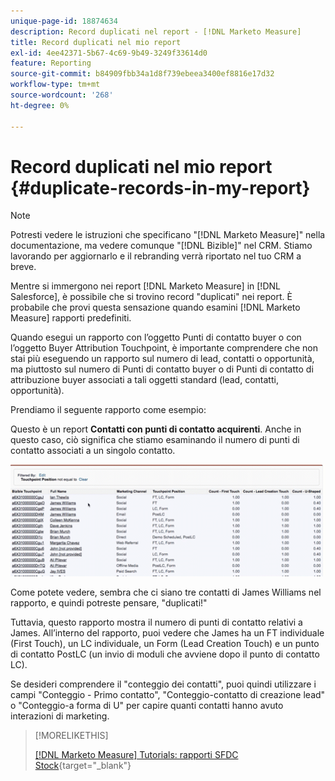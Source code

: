 ```yaml
---
unique-page-id: 18874634
description: Record duplicati nel report - [!DNL Marketo Measure]
title: Record duplicati nel mio report
exl-id: 4ee42371-5b67-4c69-9b49-3249f33614d0
feature: Reporting
source-git-commit: b84909fbb34a1d8f739ebeea3400ef8816e17d32
workflow-type: tm+mt
source-wordcount: '268'
ht-degree: 0%

---
```


# Record duplicati nel mio report {#duplicate-records-in-my-report}

>[!NOTE]
>
>Potresti vedere le istruzioni che specificano &quot;[!DNL Marketo Measure]&quot; nella documentazione, ma vedere comunque &quot;[!DNL Bizible]&quot; nel CRM. Stiamo lavorando per aggiornarlo e il rebranding verrà riportato nel tuo CRM a breve.

Mentre si immergono nei report [!DNL Marketo Measure] in [!DNL Salesforce], è possibile che si trovino record &quot;duplicati&quot; nei report. È probabile che provi questa sensazione quando esamini [!DNL Marketo Measure] rapporti predefiniti.

Quando esegui un rapporto con l’oggetto Punti di contatto buyer o con l’oggetto Buyer Attribution Touchpoint, è importante comprendere che non stai più eseguendo un rapporto sul numero di lead, contatti o opportunità, ma piuttosto sul numero di Punti di contatto buyer o di Punti di contatto di attribuzione buyer associati a tali oggetti standard (lead, contatti, opportunità).

Prendiamo il seguente rapporto come esempio:

Questo è un report **Contatti con punti di contatto acquirenti**. Anche in questo caso, ciò significa che stiamo esaminando il numero di punti di contatto associati a un singolo contatto.

![](assets/1.gif)

Come potete vedere, sembra che ci siano tre contatti di James Williams nel rapporto, e quindi potreste pensare, &quot;duplicati!&quot;

Tuttavia, questo rapporto mostra il numero di punti di contatto relativi a James. All’interno del rapporto, puoi vedere che James ha un FT individuale (First Touch), un LC individuale, un Form (Lead Creation Touch) e un punto di contatto PostLC (un invio di moduli che avviene dopo il punto di contatto LC).

Se desideri comprendere il &quot;conteggio dei contatti&quot;, puoi quindi utilizzare i campi &quot;Conteggio - Primo contatto&quot;, &quot;Conteggio-contatto di creazione lead&quot; o &quot;Conteggio-a forma di U&quot; per capire quanti contatti hanno avuto interazioni di marketing.

>[!MORELIKETHIS]
>
>[[!DNL Marketo Measure] Tutorials: rapporti SFDC Stock](https://experienceleague.adobe.com/it/docs/marketo-measure-learn/tutorials/onboarding/marketo-measure-102/stock-salesforce-reports){target="_blank"}
